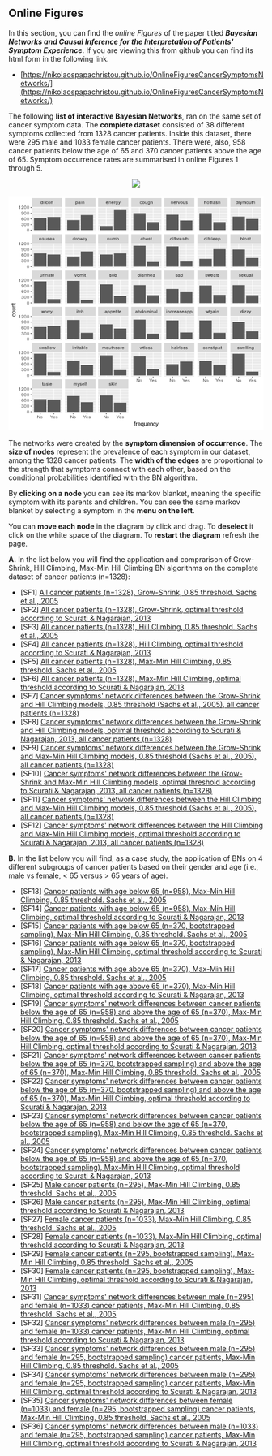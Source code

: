 ## Online Figures

In this section, you can find the _online Figures_ of the paper titled **_Bayesian Networks and Causal Inference for the Interpretation of Patients' Symptom Experience_**. If you are viewing this from github you can find its html form in the following link.
* [https://nikolaospapachristou.github.io/OnlineFiguresCancerSymptomsNetworks/](https://nikolaospapachristou.github.io/OnlineFiguresCancerSymptomsNetworks/)

The following **list of interactive Bayesian Networks**, ran on the same set of cancer symptom data. The **complete dataset** consisted of 38 different symptoms collected from 1328 cancer patients. Inside this dataset, there were 295 male and 1033 female cancer patients. There were, also, 958 cancer patients below the age of 65 and 370 cancer patients above the age of 65. Symptom occurrence rates are summarised in online Figures 1 through 5. 

<p align="center">
  <img src="https://nikolaospapachristou.github.io/OnlineFiguresCancerSymptomsNetworks/FigureS1cr.png">
</p>


![online Figure 1](FigureS1cr.png)

The networks were created by the **symptom dimension of occurrence**. The **size of nodes** represent the prevalence of each symptom in our dataset, among the 1328 cancer patients. The **width of the edges** are proportional to the strength that symptoms connect with each other, based on the conditional probabilities identified with the BN algorithm.

By **clicking on a node** you can see its markov blanket, meaning the specific symptom with its parents and children. You can see the same markov blanket by selecting a symptom in the **menu on the left**.

You can **move each node** in the diagram by click and drag. To **deselect** it click on the white space of the diagram. To **restart the diagram** refresh the page.

**A.** In the list below you will find the application and comprarison of Grow-Shrink, Hill Climbing, Max-Min Hill Climbing BN algorithms on the complete dataset of cancer patients (n=1328):

 * [SF1] [All cancer patients (n=1328), Grow-Shrink, 0.85 threshold. Sachs et al., 2005](https://nikolaospapachristou.github.io/Paper-Cancer-Symptoms-Networks/GSmod1.html)
 * [SF2] [All cancer patients (n=1328), Grow-Shrink, optimal threshold according to Scurati & Nagarajan, 2013](https://nikolaospapachristou.github.io/Paper-Cancer-Symptoms-Networks/GSmod2.html)
 * [SF3] [All cancer patients (n=1328), Hill Climbing, 0.85 threshold. Sachs et al., 2005](https://nikolaospapachristou.github.io/Paper-Cancer-Symptoms-Networks/HCmod1.html)
 * [SF4] [All cancer patients (n=1328), Hill Climbing, optimal threshold according to Scurati & Nagarajan, 2013](https://nikolaospapachristou.github.io/Paper-Cancer-Symptoms-Networks/HCmod2.html)
 * [SF5] [All cancer patients (n=1328), Max-Min Hill Climbing, 0.85 threshold. Sachs et al., 2005](https://nikolaospapachristou.github.io/Paper-Cancer-Symptoms-Networks/MMHCmod1.html)
 * [SF6] [All cancer patients (n=1328), Max-Min Hill Climbing, optimal threshold according to Scurati & Nagarajan, 2013](https://nikolaospapachristou.github.io/Paper-Cancer-Symptoms-Networks/MMHCmod2.html)
 * [SF7] [Cancer symptoms' network differences between the Grow-Shrink and Hill Climbing models, 0.85 threshold (Sachs et al., 2005), all cancer patients (n=1328)](https://nikolaospapachristou.github.io/Paper-Cancer-Symptoms-Networks/GSHCmod1.html)
 * [SF8] [Cancer symptoms' network differences between the Grow-Shrink and Hill Climbing models, optimal threshold according to Scurati & Nagarajan, 2013, all cancer patients (n=1328)](https://nikolaospapachristou.github.io/Paper-Cancer-Symptoms-Networks/GSHCmod2.html)
 * [SF9] [Cancer symptoms' network differences between the Grow-Shrink and Max-Min Hill Climbing models, 0.85 threshold (Sachs et al., 2005), all cancer patients (n=1328)](https://nikolaospapachristou.github.io/Paper-Cancer-Symptoms-Networks/GSMMHCmod1.html)
 * [SF10] [Cancer symptoms' network differences between the Grow-Shrink and Max-Min Hill Climbing models, optimal threshold according to Scurati & Nagarajan, 2013, all cancer patients (n=1328)](https://nikolaospapachristou.github.io/Paper-Cancer-Symptoms-Networks/GSMMHCmod2.html)
 * [SF11] [Cancer symptoms' network differences between the Hill Climbing and Max-Min Hill Climbing models, 0.85 threshold (Sachs et al., 2005), all cancer patients (n=1328)](https://nikolaospapachristou.github.io/Paper-Cancer-Symptoms-Networks/HCMMHCmod1.html)
 * [SF12] [Cancer symptoms' network differences between the Hill Climbing and Max-Min Hill Climbing models, optimal threshold according to Scurati & Nagarajan, 2013, all cancer patients (n=1328)](https://nikolaospapachristou.github.io/Paper-Cancer-Symptoms-Networks/HCMMHCmod2.html)

**B.** In the list below you will find, as a case study, the application of BNs on 4 different subgroups of cancer patients based on their gender and age (i.e., male vs female, < 65 versus > 65 years of age).
 * [SF13] [Cancer patients with age below 65 (n=958), Max-Min Hill Climbing, 0.85 threshold. Sachs et al., 2005](https://nikolaospapachristou.github.io/Paper-Cancer-Symptoms-Networks/Agebelow65MMHCmod1.html)
 * [SF14] [Cancer patients with age below 65 (n=958), Max-Min Hill Climbing, optimal threshold according to Scurati & Nagarajan, 2013](https://nikolaospapachristou.github.io/Paper-Cancer-Symptoms-Networks/Agebelow65MMHCmod2.html)
* [SF15] [Cancer patients with age below 65 (n=370, bootstrapped sampling), Max-Min Hill Climbing, 0.85 threshold. Sachs et al., 2005](https://nikolaospapachristou.github.io/Paper-Cancer-Symptoms-Networks/age65down370MMHCmod1.html)
 * [SF16] [Cancer patients with age below 65 (n=370, bootstrapped sampling), Max-Min Hill Climbing, optimal threshold according to Scurati & Nagarajan, 2013](https://nikolaospapachristou.github.io/Paper-Cancer-Symptoms-Networks/age65down370MMHCmod2.html)
 * [SF17] [Cancer patients with age above 65 (n=370), Max-Min Hill Climbing, 0.85 threshold. Sachs et al., 2005](https://nikolaospapachristou.github.io/Paper-Cancer-Symptoms-Networks/Ageabove65MMHCmod1.html) 
 * [SF18] [Cancer patients with age above 65 (n=370), Max-Min Hill Climbing, optimal threshold according to Scurati & Nagarajan, 2013](https://nikolaospapachristou.github.io/Paper-Cancer-Symptoms-Networks/Ageabove65MMHCmod2.html) 
 * [SF19] [Cancer symptoms' network differences between cancer patients below the age of 65 (n=958) and above the age of 65 (n=370), Max-Min Hill Climbing, 0.85 threshold. Sachs et al., 2005](https://nikolaospapachristou.github.io/Paper-Cancer-Symptoms-Networks/Agemod1.html) 
 * [SF20] [Cancer symptoms' network differences between cancer patients below the age of 65 (n=958) and above the age of 65 (n=370), Max-Min Hill Climbing, optimal threshold according to Scurati & Nagarajan, 2013](https://nikolaospapachristou.github.io/Paper-Cancer-Symptoms-Networks/Agemod2.html)  
 * [SF21] [Cancer symptoms' network differences between cancer patients below the age of 65 (n=370, bootstrapped sampling) and above the age of 65 (n=370), Max-Min Hill Climbing, 0.85 threshold. Sachs et al., 2005](https://nikolaospapachristou.github.io/Paper-Cancer-Symptoms-Networks/agebelowSubabovemod1.html) 
 * [SF22] [Cancer symptoms' network differences between cancer patients below the age of 65 (n=370, bootstrapped sampling) and above the age of 65 (n=370), Max-Min Hill Climbing, optimal threshold according to Scurati & Nagarajan, 2013](https://nikolaospapachristou.github.io/Paper-Cancer-Symptoms-Networks/agebelowSubabovemod2.html) 
* [SF23] [Cancer symptoms' network differences between cancer patients below the age of 65 (n=958) and below the age of 65 (n=370, bootstrapped sampling), Max-Min Hill Climbing, 0.85 threshold. Sachs et al., 2005](https://nikolaospapachristou.github.io/Paper-Cancer-Symptoms-Networks/agebelowbelowSubmod1.html) 
 * [SF24] [Cancer symptoms' network differences between cancer patients below the age of 65 (n=958) and above the age of 65 (n=370, bootstrapped sampling), Max-Min Hill Climbing, optimal threshold according to Scurati & Nagarajan, 2013](https://nikolaospapachristou.github.io/Paper-Cancer-Symptoms-Networks/agebelowbelowSubmod2.html) 
 * [SF25] [Male cancer patients (n=295), Max-Min Hill Climbing, 0.85 threshold. Sachs et al., 2005](https://nikolaospapachristou.github.io/Paper-Cancer-Symptoms-Networks/MenMMHCmod1.html) 
 * [SF26] [Male cancer patients (n=295), Max-Min Hill Climbing, optimal threshold according to Scurati & Nagarajan, 2013](https://nikolaospapachristou.github.io/Paper-Cancer-Symptoms-Networks/MenMMHCmod2.html) 
 * [SF27] [Female cancer patients (n=1033), Max-Min Hill Climbing, 0.85 threshold. Sachs et al., 2005](https://nikolaospapachristou.github.io/Paper-Cancer-Symptoms-Networks/WomenMMHCmod1.html)
 * [SF28] [Female cancer patients (n=1033), Max-Min Hill Climbing, optimal threshold according to Scurati & Nagarajan, 2013](https://nikolaospapachristou.github.io/Paper-Cancer-Symptoms-Networks/WomenMMHCmod2.html) 
 * [SF29] [Female cancer patients (n=295, bootstrapped sampling), Max-Min Hill Climbing, 0.85 threshold. Sachs et al., 2005](https://nikolaospapachristou.github.io/Paper-Cancer-Symptoms-Networks/women295MMHCmod1.html)
 * [SF30] [Female cancer patients (n=295, bootstrapped sampling), Max-Min Hill Climbing, optimal threshold according to Scurati & Nagarajan, 2013](https://nikolaospapachristou.github.io/Paper-Cancer-Symptoms-Networks/women295MMHCmod2.html) 
* [SF31] [Cancer symptoms' network differences between male (n=295) and female (n=1033) cancer patients, Max-Min Hill Climbing, 0.85 threshold. Sachs et al., 2005](https://nikolaospapachristou.github.io/Paper-Cancer-Symptoms-Networks/MenWomenmod1.html)
 * [SF32] [Cancer symptoms' network differences between male (n=295) and female (n=1033) cancer patients, Max-Min Hill Climbing, optimal threshold according to Scurati & Nagarajan, 2013](https://nikolaospapachristou.github.io/Paper-Cancer-Symptoms-Networks/MenWomenmod2.html)
 * [SF33] [Cancer symptoms' network differences between male (n=295) and female (n=295, bootstrapped sampling) cancer patients, Max-Min Hill Climbing, 0.85 threshold. Sachs et al., 2005](https://nikolaospapachristou.github.io/Paper-Cancer-Symptoms-Networks/menwomenSubmod1.html)
 * [SF34] [Cancer symptoms' network differences between male (n=295) and female (n=295, bootstrapped sampling) cancer patients, Max-Min Hill Climbing, optimal threshold according to Scurati & Nagarajan, 2013](https://nikolaospapachristou.github.io/Paper-Cancer-Symptoms-Networks/menwomenSubmod2.html)
 * [SF35] [Cancer symptoms' network differences between female (n=1033) and female (n=295, bootstrapped sampling) cancer patients, Max-Min Hill Climbing, 0.85 threshold. Sachs et al., 2005](https://nikolaospapachristou.github.io/Paper-Cancer-Symptoms-Networks/womenwomenSubmod1.html)
 * [SF36] [Cancer symptoms' network differences between male (n=1033) and female (n=295, bootstrapped sampling) cancer patients, Max-Min Hill Climbing, optimal threshold according to Scurati & Nagarajan, 2013](https://nikolaospapachristou.github.io/Paper-Cancer-Symptoms-Networks/womenwomenSubmod2.html)
